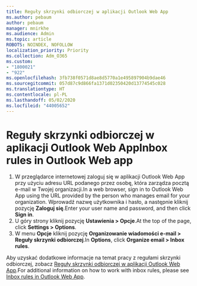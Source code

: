 ```yaml
---
title: Reguły skrzynki odbiorczej w aplikacji Outlook Web App
ms.author: pebaum
author: pebaum
manager: mnirkhe
ms.audience: Admin
ms.topic: article
ROBOTS: NOINDEX, NOFOLLOW
localization_priority: Priority
ms.collection: Adm_O365
ms.custom:
- "1800021"
- "922"
ms.openlocfilehash: 3fb738f0571d8ae8d5770a1e495897904b9dae46
ms.sourcegitcommit: 057d87c9d866fa1371d02350420d13774545c028
ms.translationtype: HT
ms.contentlocale: pl-PL
ms.lasthandoff: 05/02/2020
ms.locfileid: "44005652"
---
```

# <a name="inbox-rules-in-outlook-web-app"></a><span data-ttu-id="dd90d-102">Reguły skrzynki odbiorczej w aplikacji Outlook Web App</span><span class="sxs-lookup"><span data-stu-id="dd90d-102">Inbox rules in Outlook Web app</span></span>

1. <span data-ttu-id="dd90d-103">W przeglądarce internetowej zaloguj się w aplikacji Outlook Web App przy użyciu adresu URL podanego przez osobę, która zarządza pocztą e-mail w Twojej organizacji.</span><span class="sxs-lookup"><span data-stu-id="dd90d-103">In a web browser, sign in to Outlook Web App using the URL provided by the person who manages email for your organization.</span></span> <span data-ttu-id="dd90d-104">Wprowadź nazwę użytkownika i hasło, a następnie kliknij pozycję **Zaloguj się**.</span><span class="sxs-lookup"><span data-stu-id="dd90d-104">Enter your user name and password, and then click **Sign in**.</span></span>
2. <span data-ttu-id="dd90d-105">U góry strony kliknij pozycję **Ustawienia > Opcje**.</span><span class="sxs-lookup"><span data-stu-id="dd90d-105">At the top of the page, click **Settings > Options**.</span></span>
3. <span data-ttu-id="dd90d-106">W menu **Opcje** kliknij pozycję **Organizowanie wiadomości e-mail > Reguły skrzynki odbiorczej**.</span><span class="sxs-lookup"><span data-stu-id="dd90d-106">In **Options**, click **Organize email > Inbox rules**.</span></span>

<span data-ttu-id="dd90d-107">Aby uzyskać dodatkowe informacje na temat pracy z regułami skrzynki odbiorczej, zobacz [Reguły skrzynki odbiorczej w aplikacji Outlook Web App](https://support.office.com/article/inbox-rules-in-outlook-web-app-edea3d17-00c9-434b-b9b7-26ee8d9f5622).</span><span class="sxs-lookup"><span data-stu-id="dd90d-107">For additional information on how to work with inbox rules, please see [Inbox rules in Outlook Web App](https://support.office.com/article/inbox-rules-in-outlook-web-app-edea3d17-00c9-434b-b9b7-26ee8d9f5622).</span></span>
